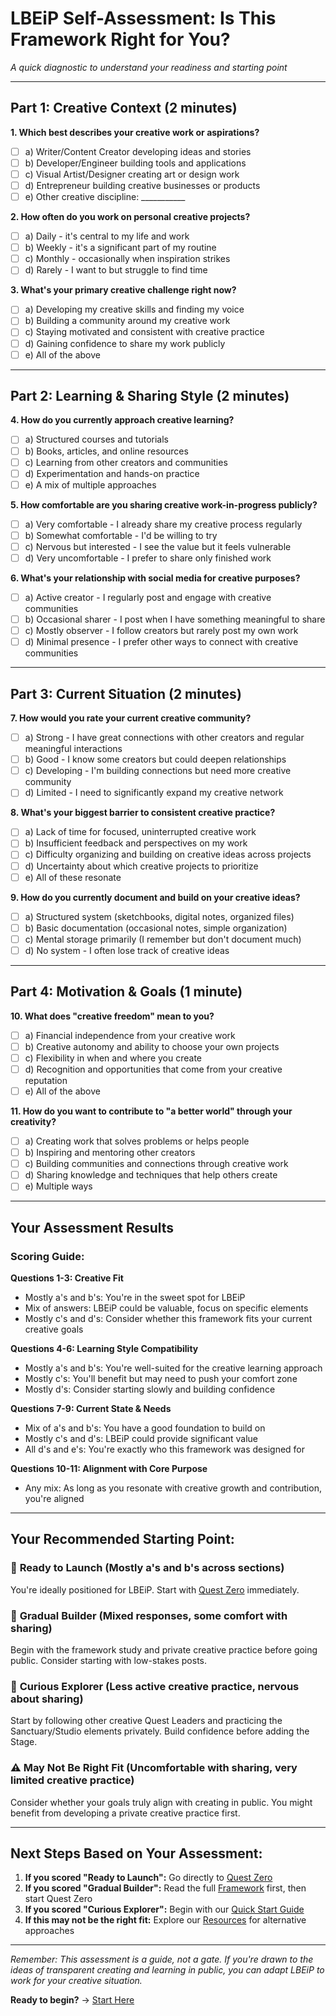 # LBEiP Self-Assessment: Is This Framework Right for You?

*A quick diagnostic to understand your readiness and starting point*

---

## Part 1: Creative Context (2 minutes)

**1. Which best describes your creative work or aspirations?**
- [ ] a) Writer/Content Creator developing ideas and stories
- [ ] b) Developer/Engineer building tools and applications  
- [ ] c) Visual Artist/Designer creating art or design work
- [ ] d) Entrepreneur building creative businesses or products
- [ ] e) Other creative discipline: ___________

**2. How often do you work on personal creative projects?**
- [ ] a) Daily - it's central to my life and work
- [ ] b) Weekly - it's a significant part of my routine
- [ ] c) Monthly - occasionally when inspiration strikes
- [ ] d) Rarely - I want to but struggle to find time

**3. What's your primary creative challenge right now?**
- [ ] a) Developing my creative skills and finding my voice
- [ ] b) Building a community around my creative work
- [ ] c) Staying motivated and consistent with creative practice
- [ ] d) Gaining confidence to share my work publicly
- [ ] e) All of the above

---

## Part 2: Learning & Sharing Style (2 minutes)

**4. How do you currently approach creative learning?**
- [ ] a) Structured courses and tutorials
- [ ] b) Books, articles, and online resources
- [ ] c) Learning from other creators and communities
- [ ] d) Experimentation and hands-on practice
- [ ] e) A mix of multiple approaches

**5. How comfortable are you sharing creative work-in-progress publicly?**
- [ ] a) Very comfortable - I already share my creative process regularly
- [ ] b) Somewhat comfortable - I'd be willing to try
- [ ] c) Nervous but interested - I see the value but it feels vulnerable
- [ ] d) Very uncomfortable - I prefer to share only finished work

**6. What's your relationship with social media for creative purposes?**
- [ ] a) Active creator - I regularly post and engage with creative communities
- [ ] b) Occasional sharer - I post when I have something meaningful to share
- [ ] c) Mostly observer - I follow creators but rarely post my own work
- [ ] d) Minimal presence - I prefer other ways to connect with creative communities

---

## Part 3: Current Situation (2 minutes)

**7. How would you rate your current creative community?**
- [ ] a) Strong - I have great connections with other creators and regular meaningful interactions
- [ ] b) Good - I know some creators but could deepen relationships
- [ ] c) Developing - I'm building connections but need more creative community
- [ ] d) Limited - I need to significantly expand my creative network

**8. What's your biggest barrier to consistent creative practice?**
- [ ] a) Lack of time for focused, uninterrupted creative work
- [ ] b) Insufficient feedback and perspectives on my work
- [ ] c) Difficulty organizing and building on creative ideas across projects
- [ ] d) Uncertainty about which creative projects to prioritize
- [ ] e) All of these resonate

**9. How do you currently document and build on your creative ideas?**
- [ ] a) Structured system (sketchbooks, digital notes, organized files)
- [ ] b) Basic documentation (occasional notes, simple organization)
- [ ] c) Mental storage primarily (I remember but don't document much)
- [ ] d) No system - I often lose track of creative ideas

---

## Part 4: Motivation & Goals (1 minute)

**10. What does "creative freedom" mean to you?**
- [ ] a) Financial independence from your creative work
- [ ] b) Creative autonomy and ability to choose your own projects
- [ ] c) Flexibility in when and where you create
- [ ] d) Recognition and opportunities that come from your creative reputation
- [ ] e) All of the above

**11. How do you want to contribute to "a better world" through your creativity?**
- [ ] a) Creating work that solves problems or helps people
- [ ] b) Inspiring and mentoring other creators
- [ ] c) Building communities and connections through creative work
- [ ] d) Sharing knowledge and techniques that help others create
- [ ] e) Multiple ways

---

## Your Assessment Results

### Scoring Guide:

**Questions 1-3: Creative Fit**
- Mostly a's and b's: You're in the sweet spot for LBEiP
- Mix of answers: LBEiP could be valuable, focus on specific elements
- Mostly c's and d's: Consider whether this framework fits your current creative goals

**Questions 4-6: Learning Style Compatibility**  
- Mostly a's and b's: You're well-suited for the creative learning approach
- Mostly c's: You'll benefit but may need to push your comfort zone
- Mostly d's: Consider starting slowly and building confidence

**Questions 7-9: Current State & Needs**
- Mix of a's and b's: You have a good foundation to build on
- Mostly c's and d's: LBEiP could provide significant value
- All d's and e's: You're exactly who this framework was designed for

**Questions 10-11: Alignment with Core Purpose**
- Any mix: As long as you resonate with creative growth and contribution, you're aligned

---

## Your Recommended Starting Point:

### 🚀 **Ready to Launch** (Mostly a's and b's across sections)
You're ideally positioned for LBEiP. Start with [Quest Zero](quest-zero.md) immediately.

### 🌱 **Gradual Builder** (Mixed responses, some comfort with sharing)
Begin with the framework study and private creative practice before going public. Consider starting with low-stakes posts.

### 🤔 **Curious Explorer** (Less active creative practice, nervous about sharing)
Start by following other creative Quest Leaders and practicing the Sanctuary/Studio elements privately. Build confidence before adding the Stage.

### ⚠️ **May Not Be Right Fit** (Uncomfortable with sharing, very limited creative practice)
Consider whether your goals truly align with creating in public. You might benefit from developing a private creative practice first.

---

## Next Steps Based on Your Assessment:

1. **If you scored "Ready to Launch":** Go directly to [Quest Zero](quest-zero.md)
2. **If you scored "Gradual Builder":** Read the full [Framework](framework.md) first, then start Quest Zero
3. **If you scored "Curious Explorer":** Begin with our [Quick Start Guide](quick-start.md)
4. **If this may not be the right fit:** Explore our [Resources](../resources/) for alternative approaches

---

*Remember: This assessment is a guide, not a gate. If you're drawn to the ideas of transparent creating and learning in public, you can adapt LBEiP to work for your creative situation.*

**Ready to begin?** → [Start Here](quest-zero.md)
